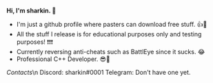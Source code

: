 **Hi, I'm sharkin. 👋**

- I'm just a github profile where pasters can download free stuff. 👍🚀
- All the stuff I release is for educational purposes only and testing purposes! ❗❗❗
- Currently reversing anti-cheats such as BattlEye since it sucks. 😂
- Professional C++ Developer. 😎🥂

*Contacts*\n
Discord: sharkin#0001
Telegram: Don't have one yet.
